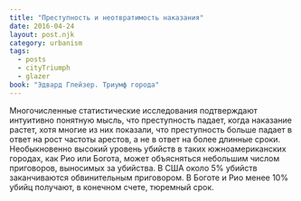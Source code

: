 ```yaml
---
title: "Преступность и неотвратимость наказания"
date: 2016-04-24
layout: post.njk
category: urbanism
tags:
  - posts
  - cityTriumph
  - glazer
book: "Эдвард Глейзер. Триумф города"
---
```


Многочисленные статистические исследования подтверждают интуитивно понятную мысль, что преступность падает, когда наказание растет, хотя многие из них показали, что преступность больше падает в ответ на рост частоты арестов, а не в ответ на более длинные сроки. Необыкновенно высокий уровень убийств в таких южноамериканских городах, как Рио или Богота, может объясняться небольшим числом приговоров, выносимых за убийства. В США около 5% убийств заканчиваются обвинительным приговором. В Боготе и Рио менее 10% убийц получают, в конечном счете, тюремный срок.
